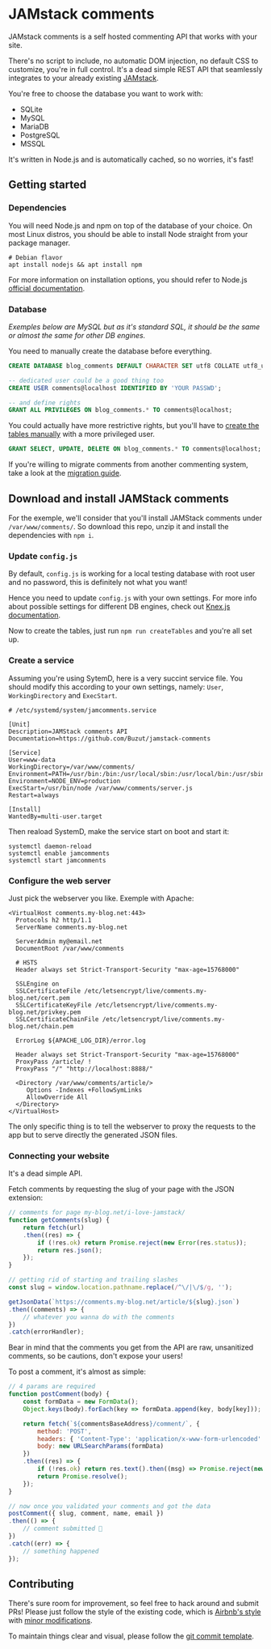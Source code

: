 # JAMstack comments
JAMstack comments is a self hosted commenting API that works with your site.

There's no script to include, no automatic DOM injection, no default CSS to customize, you're in full control. It's a dead simple REST API that seamlessly integrates to your already existing [JAMstack](https://jamstack.org/).

You're free to choose the database you want to work with:

* SQLite
* MySQL
* MariaDB
* PostgreSQL
* MSSQL

It's written in Node.js and is automatically cached, so no worries, it's fast!

## Getting started

### Dependencies
You will need Node.js and npm on top of the database of your choice. On most Linux distros, you should be able to install Node straight from your package manager.

```shell
# Debian flavor
apt install nodejs && apt install npm
```

For more information on installation options, you should refer to Node.js [official documentation](https://nodejs.org/en/).

### Database
_Exemples below are MySQL but as it's standard SQL, it should be the same or almost the same for other DB engines._

You need to manually create the database before everything.

```sql
CREATE DATABASE blog_comments DEFAULT CHARACTER SET utf8 COLLATE utf8_unicode_ci;

-- dedicated user could be a good thing too
CREATE USER comments@localhost IDENTIFIED BY 'YOUR PASSWD';

-- and define rights
GRANT ALL PRIVILEGES ON blog_comments.* TO comments@localhost;
```

You could actually have more restrictive rights, but you'll have to [create the tables manually](./tables.sql) with a more privileged user.

```sql
GRANT SELECT, UPDATE, DELETE ON blog_comments.* TO comments@localhost;
```

If you're willing to migrate comments from another commenting system, take a look at the [migration guide](./migrate.md).

## Download and install JAMStack comments
For the exemple, we'll consider that you'll install JAMStack comments under `/var/www/comments/`.
So download this repo, unzip it and install the dependencies with `npm i`.

### Update `config.js`
By default, `config.js` is working for a local testing database with root user and no password, this is definitely not what you want!

Hence you need to update `config.js` with your own settings. For more info about possible settings for different DB engines, check out [Knex.js documentation](https://knexjs.org/#Installation-client).

Now to create the tables, just run `npm run createTables` and you're all set up.

### Create a service
Assuming you're using SytemD, here is a very succint service file. You should modify this according to your own settings, namely: `User`, `WorkingDirectory` and `ExecStart`.

```shell
# /etc/systemd/system/jamcomments.service

[Unit]
Description=JAMStack comments API
Documentation=https://github.com/Buzut/jamstack-comments

[Service]
User=www-data
WorkingDirectory=/var/www/comments/
Environment=PATH=/usr/bin:/bin:/usr/local/sbin:/usr/local/bin:/usr/sbin:/usr/bin
Environment=NODE_ENV=production
ExecStart=/usr/bin/node /var/www/comments/server.js
Restart=always

[Install]
WantedBy=multi-user.target
```

Then reaload SystemD, make the service start on boot and start it:

```shell
systemctl daemon-reload
systemctl enable jamcomments
systemctl start jamcomments
```

### Configure the web server
Just pick the webserver you like. Exemple with Apache:

```shell
<VirtualHost comments.my-blog.net:443>
  Protocols h2 http/1.1
  ServerName comments.my-blog.net

  ServerAdmin my@email.net
  DocumentRoot /var/www/comments

  # HSTS
  Header always set Strict-Transport-Security "max-age=15768000"

  SSLEngine on
  SSLCertificateFile /etc/letsencrypt/live/comments.my-blog.net/cert.pem
  SSLCertificateKeyFile /etc/letsencrypt/live/comments.my-blog.net/privkey.pem
  SSLCertificateChainFile /etc/letsencrypt/live/comments.my-blog.net/chain.pem

  ErrorLog ${APACHE_LOG_DIR}/error.log

  Header always set Strict-Transport-Security "max-age=15768000"
  ProxyPass /article/ !
  ProxyPass "/" "http://localhost:8888/"

  <Directory /var/www/comments/article/>
     Options -Indexes +FollowSymLinks
     AllowOverride All
  </Directory>
</VirtualHost>
```

The only specific thing is to tell the webserver to proxy the requests to the app but to serve directly the generated JSON files.

### Connecting your website
It's a dead simple API.

Fetch comments by requesting the slug of your page with the JSON extension:

```javascript
// comments for page my-blog.net/i-love-jamstack/
function getComments(slug) {
    return fetch(url)
    .then((res) => {
        if (!res.ok) return Promise.reject(new Error(res.status));
        return res.json();
    });
}

// getting rid of starting and trailing slashes
const slug = window.location.pathname.replace(/^\/|\/$/g, '');

getJsonData(`https://comments.my-blog.net/article/${slug}.json`)
.then((comments) => {
    // whatever you wanna do with the comments
})
.catch(errorHandler);
```

Bear in mind that the comments you get from the API are raw, unsanitized comments, so be cautions, don't expose your users!

To post a comment, it's almost as simple:

```javascript
// 4 params are required
function postComment(body) {
    const formData = new FormData();
    Object.keys(body).forEach(key => formData.append(key, body[key]));

    return fetch(`${commentsBaseAddress}/comment/`, {
        method: 'POST',
        headers: { 'Content-Type': 'application/x-www-form-urlencoded' },
        body: new URLSearchParams(formData)
    })
    .then((res) => {
        if (!res.ok) return res.text().then((msg) => Promise.reject(new Error(msg)));
        return Promise.resolve();
    });
}

// now once you validated your comments and got the data
postComment({ slug, comment, name, email })
.then(() => {
    // comment submitted 🎉
})
.catch((err) => {
    // something happened
});
```

## Contributing
There's sure room for improvement, so feel free to hack around and submit PRs!
Please just follow the style of the existing code, which is [Airbnb's style](http://airbnb.io/javascript/) with [minor modifications](.eslintrc).

To maintain things clear and visual, please follow the [git commit template](https://github.com/Buzut/git-emojis-hook).
